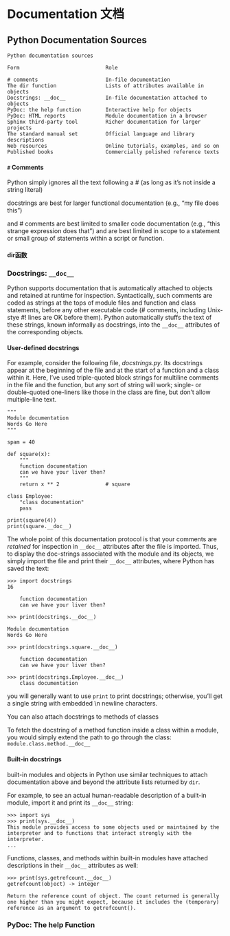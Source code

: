 # Documentation 文档



## Python Documentation Sources

```
Python documentation sources

Form							Role

# comments						In-file documentation
The dir function 				Lists of attributes available in objects
Docstrings: __doc__ 			In-file documentation attached to objects
PyDoc: the help function 		Interactive help for objects
PyDoc: HTML reports 			Module documentation in a browser
Sphinx third-party tool 		Richer documentation for larger projects
The standard manual set 		Official language and library descriptions
Web resources 					Online tutorials, examples, and so on
Published books					Commercially polished reference texts
```



#### `#` Comments

Python simply ignores all the text following a # (as long as it’s not inside a string literal)

docstrings are best for larger functional documentation (e.g., “my file does this”)

and # comments are best limited to smaller code documentation (e.g., “this strange expression does that”) and are best limited in scope to a statement or small group of statements within a script or function.

#### dir函数



### Docstrings: `__doc__`

Python supports documentation that is automatically attached to objects and retained at runtime for inspection. Syntactically, such comments are coded as strings at the tops of module files and function and class statements, before any other executable code (# comments, including Unix-stye #! lines are OK before them). Python automatically stuffs the text of these strings, known informally as docstrings, into the `__doc__` attributes of the corresponding objects.

#### User-defined docstrings

For example, consider the following file, *docstrings.py*. Its docstrings appear at the beginning of the file and at the start of a function and a class within it. Here, I’ve used triple-quoted block strings for multiline comments in the file and the function, but any sort of string will work; single- or double-quoted one-liners like those in the class are fine, but don’t allow multiple-line text.

```
""" 
Module documentation 
Words Go Here 
"""

spam = 40

def square(x):
	""" 
	function documentation 
	can we have your liver then?
	""" 
	return x ** 2 				# square

class Employee:
	"class documentation" 
	pass

print(square(4)) 
print(square.__doc__)
```

The whole point of this documentation protocol is that your comments are *retained* for inspection in `__doc__` attributes after the file is imported. Thus, to display the doc-strings associated with the module and its objects, we simply import the file and print their `__doc__` attributes, where Python has saved the text:

```
>>> import docstrings 
16

	function documentation 
	can we have your liver then?

>>> print(docstrings.__doc__)

Module documentation 
Words Go Here

>>> print(docstrings.square.__doc__)

	function documentation 
	can we have your liver then?

>>> print(docstrings.Employee.__doc__) 
	class documentation
```

you will generally want to use `print` to print docstrings; otherwise, you’ll get a single string with embedded \n newline characters.

You can also attach docstrings to methods of classes

To fetch the docstring of a method function inside a class within a module, you would simply extend the path to go through the class: `module.class.method.__doc__`

#### Built-in docstrings

built-in modules and objects in Python use similar techniques to attach documentation above and beyond the attribute lists returned by `dir`.

For example, to see an actual human-readable description of a built-in module, import it and print its `__doc__` string:

```
>>> import sys
>>> print(sys.__doc__)
This module provides access to some objects used or maintained by the interpreter and to functions that interact strongly with the interpreter.
...
```

Functions, classes, and methods within built-in modules have attached descriptions in their `__doc__` attributes as well:

```
>>> print(sys.getrefcount.__doc__) 
getrefcount(object) -> integer

Return the reference count of object. The count returned is generally one higher than you might expect, because it includes the (temporary) reference as an argument to getrefcount().
```



### PyDoc: The help Function







